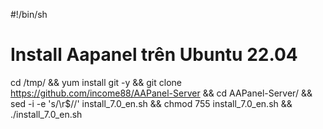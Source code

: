 #!/bin/sh
# Install Aapanel trên Ubuntu 22.04

cd /tmp/ && yum install git -y && git clone https://github.com/income88/AAPanel-Server && cd AAPanel-Server/ && sed -i -e 's/\r$//' install_7.0_en.sh && chmod 755 install_7.0_en.sh && ./install_7.0_en.sh
